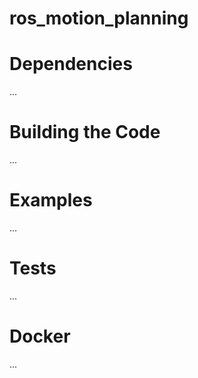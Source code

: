 # ros_motion_planning

# Dependencies
...

# Building the Code
...


# Examples
...

# Tests
...

# Docker
...

